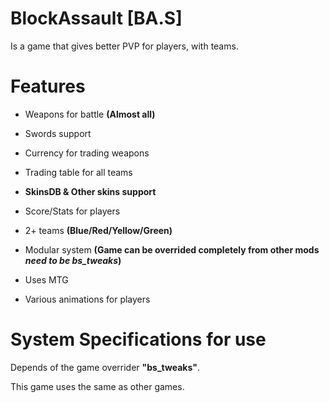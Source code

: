 # BlockAssault [BA.S]
Is a game that gives better PVP for players, with teams.

# Features

- Weapons for battle **(Almost all)**

- Swords support

- Currency for trading weapons

- Trading table for all teams

- **SkinsDB & Other skins support**

- Score/Stats for players

- 2+ teams **(Blue/Red/Yellow/Green)**

- Modular system **(Game can be overrided completely from other mods *need to be bs_tweaks*)**

- Uses MTG

- Various animations for players

# System Specifications for use
Depends of the game overrider **"bs_tweaks"**.

This game uses the same as other games.
